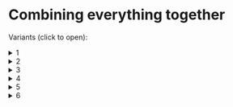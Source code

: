 # Combining everything together

Variants (click to open):

<details>
<summary>1</summary>
<hr>

<hr>
</details>

<details>
<summary>2</summary>
<hr>

<hr>
</details>

<details>
<summary>3</summary>
<hr>

<hr>
</details>

<details>
<summary>4</summary>
<hr>

<hr>
</details>

<details>
<summary>5</summary>
<hr>

<hr>
</details>

<details>
<summary>6</summary>
<hr>

<hr>
</details>